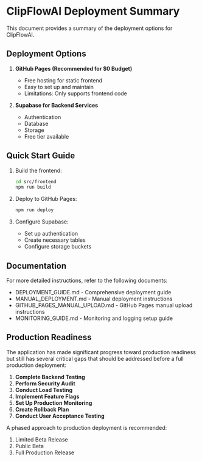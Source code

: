 # ClipFlowAI Deployment Summary

This document provides a summary of the deployment options for ClipFlowAI.

## Deployment Options

1. **GitHub Pages (Recommended for $0 Budget)**
   - Free hosting for static frontend
   - Easy to set up and maintain
   - Limitations: Only supports frontend code

2. **Supabase for Backend Services**
   - Authentication
   - Database
   - Storage
   - Free tier available

## Quick Start Guide

1. Build the frontend:
   ```bash
   cd src/frontend
   npm run build
   ```

2. Deploy to GitHub Pages:
   ```bash
   npm run deploy
   ```

3. Configure Supabase:
   - Set up authentication
   - Create necessary tables
   - Configure storage buckets

## Documentation

For more detailed instructions, refer to the following documents:
- DEPLOYMENT_GUIDE.md - Comprehensive deployment guide
- MANUAL_DEPLOYMENT.md - Manual deployment instructions
- GITHUB_PAGES_MANUAL_UPLOAD.md - GitHub Pages manual upload instructions
- MONITORING_GUIDE.md - Monitoring and logging setup guide

## Production Readiness

The application has made significant progress toward production readiness but still has several critical gaps that should be addressed before a full production deployment:

1. **Complete Backend Testing**
2. **Perform Security Audit**
3. **Conduct Load Testing**
4. **Implement Feature Flags**
5. **Set Up Production Monitoring**
6. **Create Rollback Plan**
7. **Conduct User Acceptance Testing**

A phased approach to production deployment is recommended:
1. Limited Beta Release
2. Public Beta
3. Full Production Release
